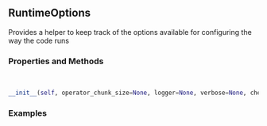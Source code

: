## <a id="Psience.VPT2.Runner.RuntimeOptions">RuntimeOptions</a>
Provides a helper to keep track of the options available
for configuring the way the code runs

### Properties and Methods
<a id="Psience.VPT2.Runner.RuntimeOptions.__init__" class="docs-object-method">&nbsp;</a>
```python
__init__(self, operator_chunk_size=None, logger=None, verbose=None, checkpoint=None, parallelizer=None, memory_constrained=None, checkpoint_keys=None, use_cached_representations=None, use_cached_basis=None): 
```

### Examples


